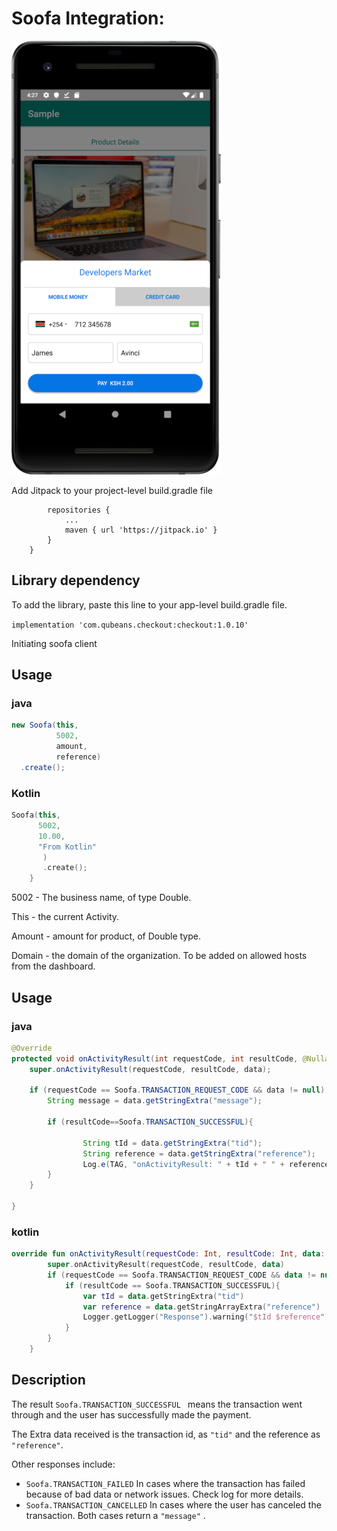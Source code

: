 # Soofa Integration:

![](https://github.com/soofapay/checkout-android/raw/master/sample-screenshot.jpg)

Add Jitpack to your project-level build.gradle file

```allprojects {
		repositories {
			...
			maven { url 'https://jitpack.io' }
		}
	}
  ```

## Library dependency

To add the library, paste this line to your app-level build.gradle file.

```implementation 'com.qubeans.checkout:checkout:1.0.10'```


Initiating soofa client

## Usage

### java

```java
new Soofa(this,
          5002,
          amount,
          reference)
  .create();

```

### Kotlin

```kotlin
Soofa(this,
      5002,
      10.00,
      "From Kotlin"
       )
       .create();
    }
  ```

5002 - The business name, of type Double.

This - the current Activity. 

Amount - amount for product, of Double type.

Domain -  the domain of the organization. To be added on allowed hosts from the dashboard.


  ## Usage
  ### java
  ```java
@Override
  protected void onActivityResult(int requestCode, int resultCode, @Nullable Intent data) {
      super.onActivityResult(requestCode, resultCode, data);

      if (requestCode == Soofa.TRANSACTION_REQUEST_CODE && data != null) {
          String message = data.getStringExtra("message");

          if (resultCode==Soofa.TRANSACTION_SUCCESSFUL){
            
                  String tId = data.getStringExtra("tid");
                  String reference = data.getStringExtra("reference");
                  Log.e(TAG, "onActivityResult: " + tId + " " + reference );
          }
      }

  }
```
### kotlin
```kotlin
override fun onActivityResult(requestCode: Int, resultCode: Int, data: Intent?) {
        super.onActivityResult(requestCode, resultCode, data)
        if (requestCode == Soofa.TRANSACTION_REQUEST_CODE && data != null){
            if (resultCode == Soofa.TRANSACTION_SUCCESSFUL){
                var tId = data.getStringExtra("tid")
                var reference = data.getStringArrayExtra("reference")
                Logger.getLogger("Response").warning("$tId $reference")
            }
        }
    }
  ```

## Description

The result ```Soofa.TRANSACTION_SUCCESSFUL ```  means the transaction went through and the user has successfully made the payment. 

The Extra data received is the transaction id, as ```"tid"``` and the reference as ```"reference"```.  

Other responses include:
*  ``` Soofa.TRANSACTION_FAILED ```  In cases where the transaction has failed because of bad data or network issues. Check log for more details.
*  ``` Soofa.TRANSACTION_CANCELLED ```  In cases where the user has canceled the transaction.
Both cases return a ``` "message" ``` .
